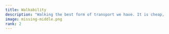 ```yaml
---
title: Walkability
description: "Walking the best form of transport we have. It is cheap, environmentally friendly, safe, and doesn't require much infrastructure. Unfortunately, it is not always so easy to walk to where you want to go. Certain communities are more "walkable" than others. There are two simple ingredients to walkability: walking needs to be a pleasant safe experience and there needs to places to walk to."
image: missing-middle.png
rank: 2
---
```

